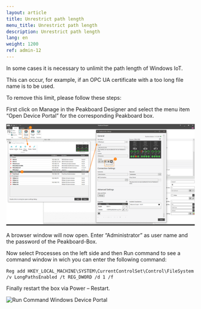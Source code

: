 ```yaml
---
layout: article
title: Unrestrict path length
menu_title: Unrestrict path length
description: Unrestrict path length
lang: en
weight: 1200
ref: admin-12
---
```


In some cases it is necessary to unlimit the path length of Windows IoT.

This can occur, for example, if an OPC UA certificate with a too long file name is to be used.

To remove this limit, please follow these steps:

First click on Manage in the Peakboard Designer and select the menu item “Open Device Portal” for the corresponding Peakboard box.

![Manage Dialog Open Device Portal](/assets/images/admin/pathlength/manage-dialog-open-device-portal.png)

A browser window will now open. Enter “Administrator” as user name and the password of the Peakboard-Box.

Now select Processes on the left side and then Run command to see a command window in wich you can enter the following command:

```
Reg add HKEY_LOCAL_MACHINE\SYSTEM\CurrentControlSet\Control\FileSystem /v LongPathsEnabled /t REG_DWORD /d 1 /f
```

Finally restart the box via Power – Restart.

![Run Command Windows Device Portal](/assets/images/admin/pathlength/run-command-windows-device-portal.png)
